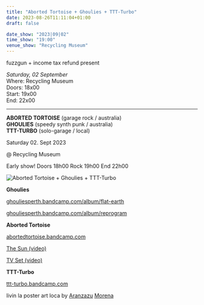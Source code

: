 ```yaml
---
title: "Aborted Tortoise + Ghoulies + TTT-Turbo"
date: 2023-08-26T11:11:04+01:00
draft: false

date_show: "2023|09|02"
time_show: "19:00"
venue_show: "Recycling Museum"
---
```


fuzzgun + income tax refund present

_Saturday, 02 September_
\
Where: Recycling Museum
\
Doors: 18x00
\
Start: 19x00
\
End: 22x00

---

**ABORTED TORTOISE** (garage rock / australia)
\
**GHOULIES** (speedy synth punk / australia)
\
**TTT-TURBO** (solo-garage / local)

Saturday 02. Sept 2023

@ Recycling Museum

Early show! Doors 18h00 Rock 19h00 End 22h00

![Aborted Tortoise + Ghoulies + TTT-Turbo](../../posters/2023-09-02.jpg)

**Ghoulies**

[ghouliesperth.bandcamp.com/album/flat-earth](https://ghouliesperth.bandcamp.com/album/flat-earth)

[ghouliesperth.bandcamp.com/album/reprogram](https://ghouliesperth.bandcamp.com/album/reprogram)

**Aborted Tortoise**

[abortedtortoise.bandcamp.com](https://abortedtortoise.bandcamp.com)

[The Sun (video)](https://youtu.be/sx5ccv4oMpQ)

[TV Set (video)](https://youtu.be/1QVhLABOgdU)

**TTT-Turbo**

[ttt-turbo.bandcamp.com](https://ttt-turbo.bandcamp.com)

livin la poster art loca by [Aranzazu](https://aranzazumoena.com/) [Morena](https://www.instagram.com/aranzazumoena)
